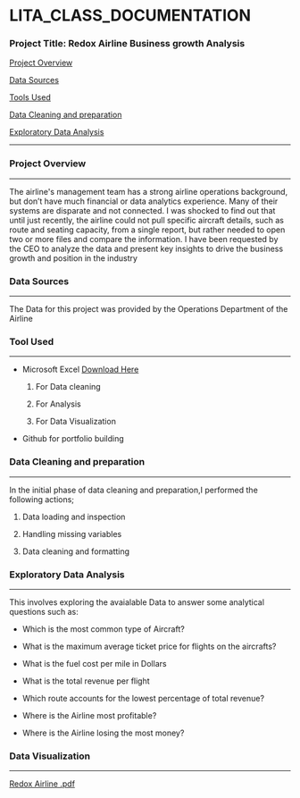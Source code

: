 # LITA_CLASS_DOCUMENTATION

### Project Title: Redox Airline Business growth Analysis

[Project Overview](#Project-Overview)

[Data Sources](#data-sources)

[Tools Used](#tools-used)

[Data Cleaning and preparation](#data-cleaning-and-preparation)

[Exploratory Data Analysis](#exploratory-data-analysis)

---
### Project Overview
---
The airline's management team has a strong airline
operations background, but don’t have much financial or
data analytics experience. Many of their systems are
disparate and not connected. I was shocked to find out
that until just recently, the airline could not pull specific
aircraft details, such as route and seating capacity, from a
single report, but rather needed to open two or more files
and compare the information.
I have been requested by the CEO to analyze the data and
present key insights to drive the business growth and
position in the industry

### Data Sources
---
The Data for this project was provided by the Operations Department of the Airline

### Tool Used
---
- Microsoft Excel [Download Here](http://www.microsoft.com)
  
   1.  For Data cleaning
  
   2.  For  Analysis
  
   3.  For Data Visualization
- Github for portfolio building

### Data Cleaning and preparation
---
In the initial phase of data cleaning and preparation,I performed the following actions;
 1. Data loading and inspection

 2. Handling missing variables

 3. Data cleaning and formatting

### Exploratory Data Analysis
---
This involves exploring the avaialable Data to answer some analytical questions such as:
  - Which is the most common type of Aircraft?

  - What is the maximum average ticket price for flights on the aircrafts?

  - What is the fuel cost per mile in Dollars

  - What is the total revenue per flight

  - Which route accounts for the lowest percentage of total revenue?

  - Where is the Airline most profitable?

  - Where is the Airline losing the most money?

### Data Visualization
---
[Redox Airline .pdf](https://github.com/user-attachments/files/17296501/Redox.Airline.pdf)
